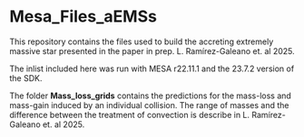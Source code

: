 # Mesa_Files_aEMSs
This repository contains the files used to build the accreting extremely massive star presented in the paper in prep. L. Ramírez-Galeano et. al 2025. 

The inlist included here was run with MESA r22.11.1 and the 23.7.2 version of the SDK. 

 The folder **Mass_loss_grids** contains the predictions for the mass-loss and mass-gain induced by an individual collision. The range of masses and the difference between the treatment of convection is describe in L. Ramírez-Galeano et. al 2025.
 
